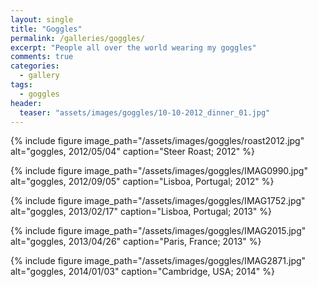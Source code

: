 ```yaml
---
layout: single
title: "Goggles"
permalink: /galleries/goggles/
excerpt: "People all over the world wearing my goggles"
comments: true
categories:
  - gallery
tags:
  - goggles
header:
  teaser: "assets/images/goggles/10-10-2012_dinner_01.jpg"
---
```


{% include figure image_path="/assets/images/goggles/roast2012.jpg" alt="goggles, 2012/05/04" caption="Steer Roast; 2012" %}

{% include figure image_path="/assets/images/goggles/IMAG0990.jpg" alt="goggles, 2012/09/05" caption="Lisboa, Portugal; 2012" %}

{% include figure image_path="/assets/images/goggles/IMAG1752.jpg" alt="goggles, 2013/02/17" caption="Lisboa, Portugal; 2013" %}

{% include figure image_path="/assets/images/goggles/IMAG2015.jpg" alt="goggles, 2013/04/26" caption="Paris, France; 2013" %}

{% include figure image_path="/assets/images/goggles/IMAG2871.jpg" alt="goggles, 2014/01/03" caption="Cambridge, USA; 2014" %}

